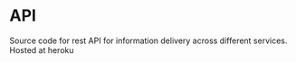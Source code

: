 # API
Source code for rest API for information delivery across different services. Hosted at heroku

